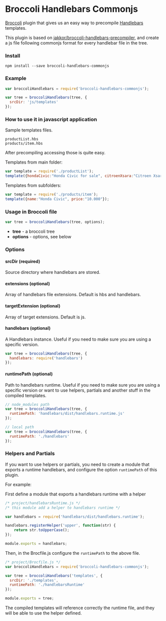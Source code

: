 # Broccoli Handlebars Commonjs

[Broccoli](https://github.com/broccolijs/broccoli) plugin that gives us an easy way to precompile [Handlebars](http://handlebarsjs.com/) templates.

This plugin is based on [jakkor/broccoli-handlebars-precompiler](https://github.com/jakkor/broccoli-handlebars-precompiler), and create a js file following commonjs format for every handlebar file in the tree.


### Install
```
npm install --save broccoli-handlebars-commonjs
```

### Example
```js
var broccoliHandlebars = require('broccoli-handlebars-commonjs');

var tree = broccoliHandlebars(tree, {
  srcDir: 'js/templates'
});

```

### How to use it in javascript application

Sample templates files.

```
productList.hbs
products/item.hbs

```

After precompiling accessing those is quite easy.

Templates from main folder:
```javascript
var template = require('./productList');
template({hondaCivic:"Honda Civic for sale", citroenXsara:"Citroen Xsara for sale"});
```

Templates from subfolders:
```javascript
var template = require('./products/item');
template({name:"Honda Civic", price:"10.000"});
```

### Usage in Broccoli file

```js
var tree = broccoliHandlebars(tree, options);
```
- **tree** - a broccoli tree
- **options** - options, see below

### Options

#### srcDir (required)

Source directory where handlebars are stored.

#### extensions (optional)

Array of handlebars file extensions. Default is hbs and handlebars.

#### targetExtension (optional)

Array of target extensions. Default is js.

#### handlebars (optional)
A Handlebars instance. Useful if you need to make sure you are using a specific version.
```js
var tree = broccoliHandlebars(tree, {
  handlebars: require('handlebars')
});
```

#### runtimePath (optional)
Path to handlebars runtime. Useful if you need to make sure you are using a specific version or want to use helpers, partials and another stuff in the compiled templates.

```js
// node_modules path
var tree = broccoliHandlebars(tree, {
  runtimePath: 'handlebars/dist/handlebars.runtime.js'
});

// local path
var tree = broccoliHandlebars(tree, {
  runtimePath: './handlebars'
});
```

### Helpers and Partials
If you want to use helpers or partials, you need to create a module that exports a runtime handlebars, and configure the option `runtimePath` of this plugin.

For example:

First define a module that exports a handlebars runtime with a helper
```js
/* project/handlebarsRuntime.js */
/* this module add a helper to handlebars runtime */

var handlebars = require('handlebars/dist/handlebars.runtime');

handlebars.registerHelper('upper', function(str) {
	return str.toUpperCase();
});

module.exports = handlebars;
```
Then, in the Brocfile.js configure the `runtimePath` to the above file.
```js
/* project/Brocfile.js */
var broccoliHandlebars = require('broccoli-handlebars-commonjs');

var tree = broccoliHandlebars('templates', {
  srcDir: './templates',
  runtimePath: './handlebarsRuntime'
});

module.exports = tree;
```
The compiled templates will reference correctly the runtime file, and they will be able to use the helper defined.
